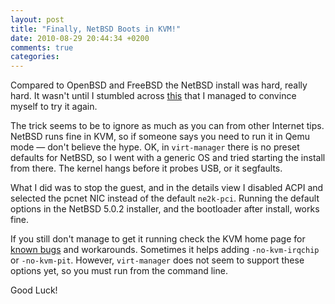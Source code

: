 ```yaml
---
layout: post
title: "Finally, NetBSD Boots in KVM!"
date: 2010-08-29 20:44:34 +0200
comments: true
categories: 
---
```


Compared to OpenBSD and FreeBSD the NetBSD install was hard, really
hard.  It wasn't until I stumbled across [this][1] that I managed to
convince myself to try it again.

The trick seems to be to ignore as much as you can from other Internet
tips.  NetBSD runs fine in KVM, so if someone says you need to run it in
Qemu mode &mdash; don't believe the hype.  OK, in `virt-manager` there
is no preset defaults for NetBSD, so I went with a generic OS and tried
starting the install from there.  The kernel hangs before it probes USB,
or it segfaults.

What I did was to stop the guest, and in the details view I disabled
ACPI and selected the pcnet NIC instead of the default `ne2k-pci`.
Running the default options in the NetBSD 5.0.2 installer, and the
bootloader after install, works fine.

If you still don't manage to get it running check the KVM home page for
[known bugs][2] and workarounds.  Sometimes it helps adding
`-no-kvm-irqchip` or `-no-kvm-pit`. However, `virt-manager` does not
seem to support these options yet, so you must run from the command
line.

Good Luck!

[1]: https://ezunix.org/index.php?title=NetBSD_5_on_KVM
[2]: http://www.linux-kvm.org/page/Bugs

